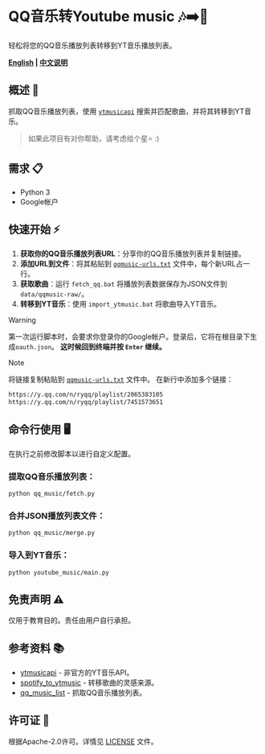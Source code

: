# QQ音乐转Youtube music 🎶➡️🎵
轻松将您的QQ音乐播放列表转移到YT音乐播放列表。

**[English](readme_en.md) | [中文说明](readme.md)**

## 概述 🚀
抓取QQ音乐播放列表，使用 [`ytmusicapi`](https://github.com/sigma67/ytmusicapi) 搜索并匹配歌曲，并将其转移到YT音乐。

> 如果此项目有对你帮助，请考虑给个星⭐ :)

## 需求 📋
- Python 3
- Google帐户

## 快速开始 ⚡
1. **获取你的QQ音乐播放列表URL**：分享你的QQ音乐播放列表并复制链接。
2. **添加URL到文件**：将其粘贴到 [`qqmusic-urls.txt`](qqmusic-urls.txt) 文件中，每个新URL占一行。
3. **获取歌曲**：运行 `fetch_qq.bat` 将播放列表数据保存为JSON文件到 `data/qqmusic-raw/`。
4. **转移到YT音乐**：使用 `import_ytmusic.bat` 将歌曲导入YT音乐。

> [!WARNING]
> 第一次运行脚本时，会要求你登录你的Google帐户。登录后，它将在根目录下生成`oauth.json`。
> **这时候回到终端并按 `Enter` 继续。**

> [!NOTE]
> 将链接复制粘贴到 [`qqmusic-urls.txt`](qqmusic-urls.txt) 文件中。
> 在新行中添加多个链接：
> ```txt
> https://y.qq.com/n/ryqq/playlist/2065383105
> https://y.qq.com/n/ryqq/playlist/7451573651
> ```

## 命令行使用 🖥️
在执行之前修改脚本以进行自定义配置。

### 提取QQ音乐播放列表：
```bash
python qq_music/fetch.py
```

### 合并JSON播放列表文件：
```bash
python qq_music/merge.py
```

### 导入到YT音乐：
```bash
python youtube_music/main.py
```

## 免责声明 ⚠️
仅用于教育目的。责任由用户自行承担。

## 参考资料 📚
- [ytmusicapi](https://github.com/sigma67/ytmusicapi) - 非官方的YT音乐API。
- [spotify_to_ytmusic](https://github.com/sigma67/spotify_to_ytmusic) - 转移歌曲的灵感来源。
- [qq_music_list](https://github.com/loikein/qq_music_list/) - 抓取QQ音乐播放列表。

## 许可证 📜
根据Apache-2.0许可。详情见 [LICENSE](LICENSE) 文件。